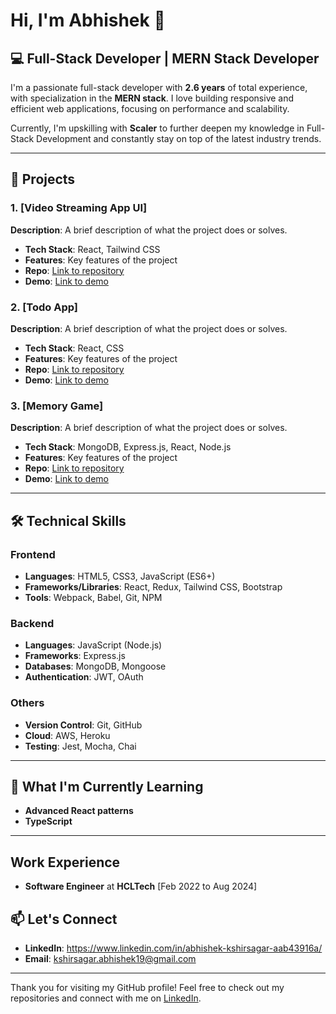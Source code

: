# Hi, I'm Abhishek 👋

## 💻 Full-Stack Developer | MERN Stack Developer

I'm a passionate full-stack developer with **2.6 years** of total experience, with specialization in the **MERN stack**. I love building responsive and efficient web applications, focusing on performance and scalability.

Currently, I'm upskilling with **Scaler** to further deepen my knowledge in Full-Stack Development and constantly stay on top of the latest industry trends.

---

## 🚀 Projects

### 1. [Video Streaming App UI]
**Description**: A brief description of what the project does or solves.
- **Tech Stack**: React, Tailwind CSS
- **Features**: Key features of the project
- **Repo**: [Link to repository](https://github.com/abhiskshirsagar19/Video_Streaming_App)
- **Demo**: [Link to demo](https://video-streaming-app-rosy.vercel.app/)
  
### 2. [Todo App]
**Description**: A brief description of what the project does or solves.
- **Tech Stack**: React, CSS
- **Features**: Key features of the project
- **Repo**: [Link to repository](https://github.com/abhiskshirsagar19/Todo-Apps-with-drag-and-drop)
- **Demo**: [Link to demo](https://todo-apps-with-drag-and-drop.vercel.app/)
  
### 3. [Memory Game]
**Description**: A brief description of what the project does or solves.
- **Tech Stack**: MongoDB, Express.js, React, Node.js
- **Features**: Key features of the project
- **Repo**: [Link to repository](https://github.com/abhiskshirsagar19/Memory-Game)
- **Demo**: [Link to demo](https://memory-game-eta-drab.vercel.app/)

---

## 🛠️ Technical Skills

### Frontend
- **Languages**: HTML5, CSS3, JavaScript (ES6+)
- **Frameworks/Libraries**: React, Redux, Tailwind CSS, Bootstrap
- **Tools**: Webpack, Babel, Git, NPM

### Backend
- **Languages**: JavaScript (Node.js)
- **Frameworks**: Express.js
- **Databases**: MongoDB, Mongoose
- **Authentication**: JWT, OAuth

### Others
- **Version Control**: Git, GitHub
- **Cloud**: AWS, Heroku
- **Testing**: Jest, Mocha, Chai

---

## 🌱 What I'm Currently Learning
- **Advanced React patterns**
- **TypeScript**

---
## Work Experience
- **Software Engineer** at **HCLTech** [Feb 2022 to Aug 2024]

## 📫 Let's Connect

- **LinkedIn**: https://www.linkedin.com/in/abhishek-kshirsagar-aab43916a/
- **Email**: kshirsagar.abhishek19@gmail.com

---

Thank you for visiting my GitHub profile! Feel free to check out my repositories and connect with me on [LinkedIn](https://linkedin.com/in/your-profile).
